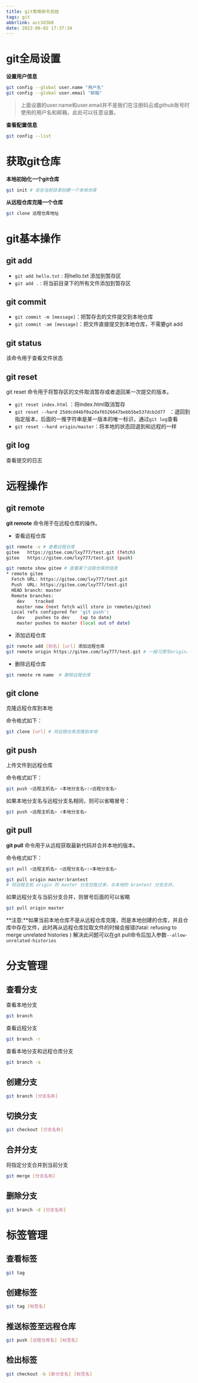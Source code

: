 ```yaml
---
title: git常用命令总结
tags: git
abbrlink: acc3d3b0
date: 2022-06-02 17:37:34
---
```




# git全局设置

**设置用户信息**

```bash
git config --global user.name "用户名"
git config --global user.email "邮箱"
```

> 上面设置的user.name和user.email并不是我们在注册码云或github账号时使用的用户名和邮箱，此处可以任意设置。

**查看配置信息**

```bash
git config --list
```



# 获取git仓库

**本地初始化一个git仓库**

```bash
git init # 会在当前目录创建一个本地仓库
```

**从远程仓库克隆一个仓库**

```bash
git clone 远程仓库地址
```



# git基本操作

## git add

-  `git add hello.txt` :  将hello.txt 添加到暂存区
- `git add .` : 将当前目录下的所有文件添加到暂存区

## git commit

- `git commit -m [message]`：把暂存去的文件提交到本地仓库
- `git commit -am [message]`：把文件直接提交到本地仓库，不需要git add

## git status

该命令用于查看文件状态

## git reset

git reset 命令用于将暂存区的文件取消暂存或者退回某一次提交的版本。

- `git reset index.html` ：将index.html取消暂存
- `git reset --hard 25ddcd44bf0a2daf6526647bebb5be537dcb2d77 ` ：退回到指定版本，后面的一推字符串是某一版本的唯一标识，通过`git log`查看
-  `git reset --hard origin/master`：将本地的状态回退到和远程的一样 



## git log

查看提交的日志

# 远程操作

## git remote

**git remote** 命令用于在远程仓库的操作。

- 查看远程仓库

```bash
git remote -v # 查看远程仓库
gitee   https://gitee.com/lxy777/test.git (fetch)
gitee   https://gitee.com/lxy777/test.git (push)

git remote show gitee # 查看某个远程仓库的信息
* remote gitee
  Fetch URL: https://gitee.com/lxy777/test.git
  Push  URL: https://gitee.com/lxy777/test.git
  HEAD branch: master
  Remote branches:
    dev    tracked
    master new (next fetch will store in remotes/gitee)
  Local refs configured for 'git push':
    dev    pushes to dev    (up to date)
    master pushes to master (local out of date)
```

- 添加远程仓库


```bash
git remote add [别名] [url] 添加远程仓库
git remote origin https://gitee.com/lxy777/test.git # 一般习惯写origin，也可以起别的名字
```

- 删除远程仓库

```bash
git remote rm name  # 删除远程仓库
```

## git clone

克隆远程仓库到本地

命令格式如下：

```bash
git clone [url] # 将远程仓库克隆到本地
```

## git push

上传文件到远程仓库

命令格式如下：

```bash
git push <远程主机名> <本地分支名>:<远程分支名>
```

如果本地分支名与远程分支名相同，则可以省略冒号：

```bash
git push <远程主机名> <本地分支名>
```

## git pull

**git pull** 命令用于从远程获取最新代码并合并本地的版本。

命令格式如下：

```bash
git pull <远程主机名> <远程分支名>:<本地分支名>

git pull origin master:brantest
# 将远程主机 origin 的 master 分支拉取过来，与本地的 brantest 分支合并。
```

如果远程分支与当前分支合并，则冒号后面的可以省略

```bash
git pull origin master
```

**注意:**如果当前本地仓库不是从远程仓库克隆，而是本地创建的仓库，并且仓库中存在文件，此时再从远程仓库拉取文件的时候会报错(fatal: refusing to merge unrelated histories )
解决此问题可以在git pull命令后加入参数`--allow-unrelated-histories`

# 分支管理

## 查看分支

查看本地分支

```bash
git branch
```

查看远程分支

```bash
git branch -r
```

查看本地分支和远程仓库分支

```bash
git branch -a
```



## 创建分支

```bash
git branch [分支名称]
```

## 切换分支

```bash
git checkout [分支名称]
```

## 合并分支

将指定分支合并到当前分支

```bash
git merge [分支名称]
```

## 删除分支

```bash
git branch -d [分支名称]
```

# 标签管理

## 查看标签

```bash
git tag
```

## 创建标签

```bash
git tag [标签名]
```

## 推送标签至远程仓库

```bash
git push [远程仓库名] [标签名]
```

## 检出标签

```bash
git checkout -b [新分支名] [标签名]
```



